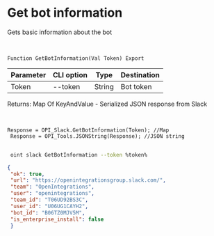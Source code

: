 ﻿---
sidebar_position: 1
---

# Get bot information
 Gets basic information about the bot


<br/>


`Function GetBotInformation(Val Token) Export`

 | Parameter | CLI option | Type | Destination |
 |-|-|-|-|
 | Token | --token | String | Bot token |

 
 Returns: Map Of KeyAndValue - Serialized JSON response from Slack 

<br/>




```bsl title="Code example"
Response = OPI_Slack.GetBotInformation(Token); //Map
 Response = OPI_Tools.JSONString(Response); //JSON string
```
	


```sh title="CLI command example"
 
 oint slack GetBotInformation --token %token%

```

```json title="Result"
{
 "ok": true,
 "url": "https://openintegrationsgroup.slack.com/",
 "team": "OpenIntegrations",
 "user": "openintegrations",
 "team_id": "T06UD92BS3C",
 "user_id": "U06UG1CAYH2",
 "bot_id": "B06TZ0MJV5M",
 "is_enterprise_install": false
 }
```
